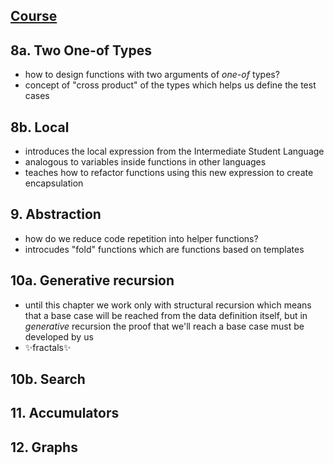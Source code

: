 ## [Course](https://learning.edx.org/course/course-v1:UBCx+HtC2x+2T2017)

## 8a. Two One-of Types
- how to design functions with two arguments of *one-of* types?
- concept of "cross product" of the types which helps us define the test cases
## 8b. Local
- introduces the local expression from the Intermediate Student Language
- analogous to variables inside functions in other languages
- teaches how to refactor functions using this new expression to create encapsulation
## 9. Abstraction
- how do we reduce code repetition into helper functions?
- introcudes "fold" functions which are functions based on templates
## 10a. Generative recursion
- until this chapter we work only with structural recursion which means that a base case will be reached from the data definition itself, but in *generative* recursion the proof that we'll reach a base case must be developed by us
- ✨fractals✨
## 10b. Search
## 11. Accumulators
## 12. Graphs